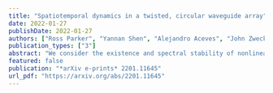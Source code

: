 ```yaml
---
title: "Spatiotemporal dynamics in a twisted, circular waveguide array"
date: 2022-01-27
publishDate: 2022-01-27
authors: ["Ross Parker", "Yannan Shen", "Alejandro Aceves", "John Zweck"]
publication_types: ["3"]
abstract: "We consider the existence and spectral stability of nonlinear discrete localized solutions representing light pulses propagating in a twisted multi-core optical fiber. By considering an even number, N, of waveguides, we derive asymptotic expressions for solutions in which the bulk of the light intensity is concentrated as a soliton-like pulses confined to a single waveguide. The leading order terms obtained are in very good agreement with results of numerical computations. Furthermore, as in the model without temporal dispersion, when the twist parameter, phi, is given by phi=pi/N, these standing waves exhibit optical suppression, in which a single waveguide remains unexcited, to leading order. Spectral computations and numerical evolution experiments suggest that these standing wave solutions are stable for values of the coupling parameter less than a critical value, at which point a spectral instability results from the collision of an internal eigenvalue with the eigenvalues at the origin. This critical value has a maximum when phi=pi/N."
featured: false
publication: "*arXiv e-prints* 2201.11645"
url_pdf: "https://arxiv.org/abs/2201.11645"
---
```


